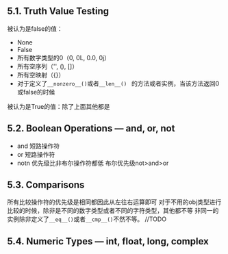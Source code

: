 ## 5.1. Truth Value Testing
被认为是false的值：
- None
- False
- 所有数字类型的0（0, 0L, 0.0, 0j）
- 所有空序列（'', (), []）
- 所有空映射（{}）
- 对于定义了`__nonzero__()`或者`__len__() ` 的方法或者实例，当该方法返回0或false的时候

被认为是True的值：除了上面其他都是


## 5.2. Boolean Operations — and, or, not
- and 短路操作符
- or 短路操作符
- notn 优先级比非布尔操作符都低
布尔优先级not>and>or


## 5.3. Comparisons
所有比较操作符的优先级是相同都因此从左往右运算即可
对于不用的obj类型进行比较的时候，除非是不同的数字类型或者不同的字符类型，其他都不等
非同一的实例除非定义了`__eq__()`或者`__cmp__()`不然不等。
//TODO


## 5.4. Numeric Types — int, float, long, complex

